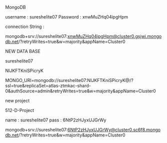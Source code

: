 MongoDB

username : sureshelite07
Password : xnwMuZHq04ipgHpm


connection String :

mongodb+srv://sureshelite07:xnwMuZHq04ipgHpm@cluster0.gsjwi.mongodb.net/?retryWrites=true&w=majority&appName=Cluster0



NEW DATA BASE

sureshelite07

NIJKFTKniSPicryK

MONGO_URI=mongodb://sureshelite07:NIJKFTKniSPicryK@<hostname>/?ssl=true&replicaSet=atlas-ztmkac-shard-0&authSource=admin&retryWrites=true&w=majority&appName=Cluster0


new project

512-D-Project

name : sureshelite07
pass : 6NtP2zHJyxUJGrWy

mongodb+srv://sureshelite07:6NtP2zHJyxUJGrWy@cluster0.sc6f8.mongodb.net/?retryWrites=true&w=majority&appName=Cluster0